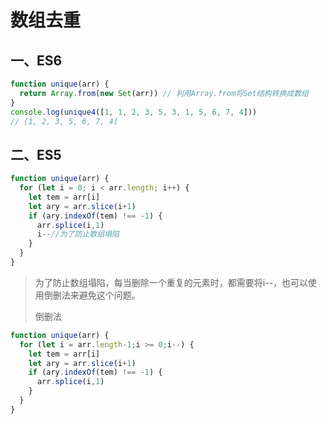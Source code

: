 # 数组去重

## 一、ES6

```javascript
function unique(arr) {
  return Array.from(new Set(arr)) // 利用Array.from将Set结构转换成数组
}
console.log(unique4([1, 1, 2, 3, 5, 3, 1, 5, 6, 7, 4]))
// [1, 2, 3, 5, 6, 7, 4]

```

## 二、ES5

```javascript
function unique(arr) {
  for (let i = 0; i < arr.length; i++) {
    let tem = arr[i]
    let ary = arr.slice(i+1)
    if (ary.indexOf(tem) !== -1) {
      arr.splice(i,1)
      i--//为了防止数组塌陷
    }
  }
}
```

> 为了防止数组塌陷，每当删除一个重复的元素时，都需要将i--，也可以使用倒删法来避免这个问题。
>
> 倒删法

```javascript
function unique(arr) {
  for (let i = arr.length-1;i >= 0;i--) {
    let tem = arr[i]
    let ary = arr.slice(i+1)
    if (ary.indexOf(tem) !== -1) {
      arr.splice(i,1)
    }
  }
}
```

